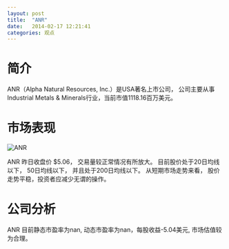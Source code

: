 ```yaml
---
layout: post
title:  "ANR"
date:   2014-02-17 12:21:41
categories: 观点
---
```


# 简介
ANR（Alpha Natural Resources, Inc.）是USA著名上市公司，
公司主要从事Industrial Metals & Minerals行业，当前市值1118.16百万美元。

# 市场表现

![ANR](http://finviz.com/chart.ashx?t=ANR&ty=c&ta=1&p=d&s=l)

ANR 昨日收盘价 $5.06，
交易量较正常情况有所放大。
目前股价处于20日均线以下，
50日均线以下，
并且处于200日均线以下。
从短期市场走势来看，
股价走势平稳，投资者应减少无谓的操作。

# 公司分析
ANR 目前静态市盈率为nan, 动态市盈率为nan，每股收益-5.04美元,
市场估值较为合理。
